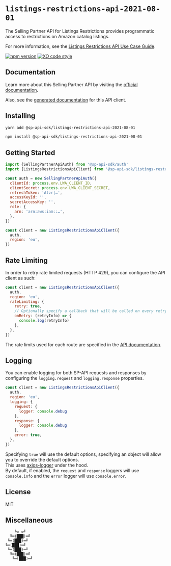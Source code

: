 # `listings-restrictions-api-2021-08-01`

The Selling Partner API for Listings Restrictions provides programmatic access to restrictions on Amazon catalog listings.

For more information, see the [Listings Restrictions API Use Case Guide](https://developer-docs.amazon.com/sp-api/docs/listings-restrictions-api-v2021-08-01-use-case-guide).

[![npm version](https://badgen.net/npm/v/@sp-api-sdk/listings-restrictions-api-2021-08-01)](https://www.npmjs.com/package/@sp-api-sdk/listings-restrictions-api-2021-08-01)
[![XO code style](https://badgen.net/badge/code%20style/XO/cyan)](https://github.com/xojs/xo)

## Documentation

Learn more about this Selling Partner API by visiting the [official documentation](https://developer-docs.amazon.com/sp-api/docs).

Also, see the [generated documentation](https://bizon.github.io/selling-partner-api-sdk/modules/_sp_api_sdk_listings_restrictions_api_2021_08_01.html) for this API client.

## Installing

```sh
yarn add @sp-api-sdk/listings-restrictions-api-2021-08-01
```

```sh
npm install @sp-api-sdk/listings-restrictions-api-2021-08-01
```

## Getting Started

```javascript
import {SellingPartnerApiAuth} from '@sp-api-sdk/auth'
import {ListingsRestrictionsApiClient} from '@sp-api-sdk/listings-restrictions-api-2021-08-01'

const auth = new SellingPartnerApiAuth({
  clientId: process.env.LWA_CLIENT_ID,
  clientSecret: process.env.LWA_CLIENT_SECRET,
  refreshToken: 'Atzr|…',
  accessKeyId: '',
  secretAccessKey: '',
  role: {
    arn: 'arn:aws:iam::…',
  },
})

const client = new ListingsRestrictionsApiClient({
  auth,
  region: 'eu',
})
```

## Rate Limiting

In order to retry rate limited requests (HTTP 429), you can configure the API client as such:

```javascript
const client = new ListingsRestrictionsApiClient({
  auth,
  region: 'eu',
  rateLimiting: {
    retry: true,
    // Optionally specify a callback that will be called on every retry.
    onRetry: (retryInfo) => {
      console.log(retryInfo)
    },
  },
})
```

The rate limits used for each route are specified in the [API documentation](https://developer-docs.amazon.com/sp-api/docs).

## Logging

You can enable logging for both SP-API requests and responses by configuring the `logging.request` and `logging.response` properties.

```javascript
const client = new ListingsRestrictionsApiClient({
  auth,
  region: 'eu',
  logging: {
    request: {
      logger: console.debug
    },
    response: {
      logger: console.debug
    },
    error: true,
  },
})
```

Specifying `true` will use the default options, specifying an object will allow you to override the default options.  
This uses [axios-logger](https://github.com/hg-pyun/axios-logger) under the hood.  
By default, if enabled, the `request` and `response` loggers will use `console.info` and the `error` logger will use `console.error`.


## License

MIT

## Miscellaneous

```
    ╚⊙ ⊙╝
  ╚═(███)═╝
 ╚═(███)═╝
╚═(███)═╝
 ╚═(███)═╝
  ╚═(███)═╝
   ╚═(███)═╝
```

